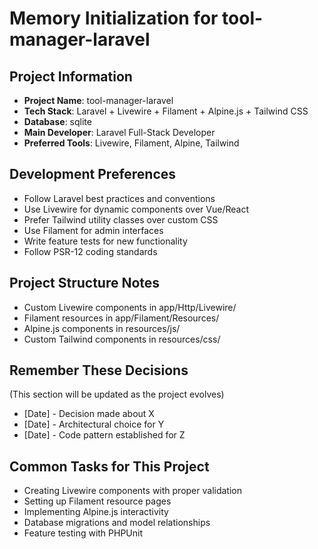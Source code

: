 # Memory Initialization for tool-manager-laravel

## Project Information
- **Project Name**: tool-manager-laravel
- **Tech Stack**: Laravel + Livewire + Filament + Alpine.js + Tailwind CSS
- **Database**: sqlite
- **Main Developer**: Laravel Full-Stack Developer
- **Preferred Tools**: Livewire, Filament, Alpine, Tailwind

## Development Preferences
- Follow Laravel best practices and conventions
- Use Livewire for dynamic components over Vue/React
- Prefer Tailwind utility classes over custom CSS
- Use Filament for admin interfaces
- Write feature tests for new functionality
- Follow PSR-12 coding standards

## Project Structure Notes
- Custom Livewire components in app/Http/Livewire/
- Filament resources in app/Filament/Resources/
- Alpine.js components in resources/js/
- Custom Tailwind components in resources/css/

## Remember These Decisions
(This section will be updated as the project evolves)
- [Date] - Decision made about X
- [Date] - Architectural choice for Y
- [Date] - Code pattern established for Z

## Common Tasks for This Project
- Creating Livewire components with proper validation
- Setting up Filament resource pages
- Implementing Alpine.js interactivity
- Database migrations and model relationships
- Feature testing with PHPUnit
